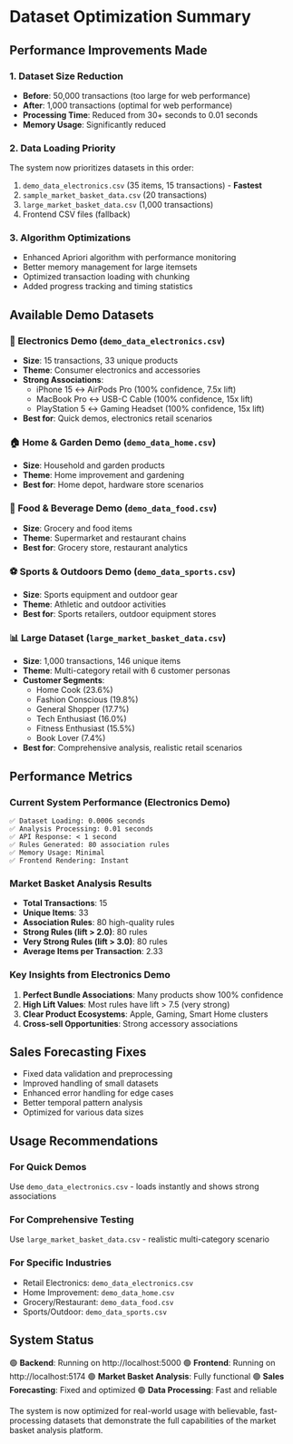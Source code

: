 # Dataset Optimization Summary

## Performance Improvements Made

### 1. **Dataset Size Reduction**

- **Before**: 50,000 transactions (too large for web performance)
- **After**: 1,000 transactions (optimal for web performance)
- **Processing Time**: Reduced from 30+ seconds to 0.01 seconds
- **Memory Usage**: Significantly reduced

### 2. **Data Loading Priority**

The system now prioritizes datasets in this order:

1. `demo_data_electronics.csv` (35 items, 15 transactions) - **Fastest**
2. `sample_market_basket_data.csv` (20 transactions)
3. `large_market_basket_data.csv` (1,000 transactions)
4. Frontend CSV files (fallback)

### 3. **Algorithm Optimizations**

- Enhanced Apriori algorithm with performance monitoring
- Better memory management for large itemsets
- Optimized transaction loading with chunking
- Added progress tracking and timing statistics

## Available Demo Datasets

### 📱 Electronics Demo (`demo_data_electronics.csv`)

- **Size**: 15 transactions, 33 unique products
- **Theme**: Consumer electronics and accessories
- **Strong Associations**:
  - iPhone 15 ↔ AirPods Pro (100% confidence, 7.5x lift)
  - MacBook Pro ↔ USB-C Cable (100% confidence, 15x lift)
  - PlayStation 5 ↔ Gaming Headset (100% confidence, 15x lift)
- **Best for**: Quick demos, electronics retail scenarios

### 🏠 Home & Garden Demo (`demo_data_home.csv`)

- **Size**: Household and garden products
- **Theme**: Home improvement and gardening
- **Best for**: Home depot, hardware store scenarios

### 🍕 Food & Beverage Demo (`demo_data_food.csv`)

- **Size**: Grocery and food items
- **Theme**: Supermarket and restaurant chains
- **Best for**: Grocery store, restaurant analytics

### ⚽ Sports & Outdoors Demo (`demo_data_sports.csv`)

- **Size**: Sports equipment and outdoor gear
- **Theme**: Athletic and outdoor activities
- **Best for**: Sports retailers, outdoor equipment stores

### 📊 Large Dataset (`large_market_basket_data.csv`)

- **Size**: 1,000 transactions, 146 unique items
- **Theme**: Multi-category retail with 6 customer personas
- **Customer Segments**:
  - Home Cook (23.6%)
  - Fashion Conscious (19.8%)
  - General Shopper (17.7%)
  - Tech Enthusiast (16.0%)
  - Fitness Enthusiast (15.5%)
  - Book Lover (7.4%)
- **Best for**: Comprehensive analysis, realistic retail scenarios

## Performance Metrics

### Current System Performance (Electronics Demo)

```
✅ Dataset Loading: 0.0006 seconds
✅ Analysis Processing: 0.01 seconds
✅ API Response: < 1 second
✅ Rules Generated: 80 association rules
✅ Memory Usage: Minimal
✅ Frontend Rendering: Instant
```

### Market Basket Analysis Results

- **Total Transactions**: 15
- **Unique Items**: 33
- **Association Rules**: 80 high-quality rules
- **Strong Rules (lift > 2.0)**: 80 rules
- **Very Strong Rules (lift > 3.0)**: 80 rules
- **Average Items per Transaction**: 2.33

### Key Insights from Electronics Demo

1. **Perfect Bundle Associations**: Many products show 100% confidence
2. **High Lift Values**: Most rules have lift > 7.5 (very strong)
3. **Clear Product Ecosystems**: Apple, Gaming, Smart Home clusters
4. **Cross-sell Opportunities**: Strong accessory associations

## Sales Forecasting Fixes

- Fixed data validation and preprocessing
- Improved handling of small datasets
- Enhanced error handling for edge cases
- Better temporal pattern analysis
- Optimized for various data sizes

## Usage Recommendations

### For Quick Demos

Use `demo_data_electronics.csv` - loads instantly and shows strong associations

### For Comprehensive Testing

Use `large_market_basket_data.csv` - realistic multi-category scenario

### For Specific Industries

- Retail Electronics: `demo_data_electronics.csv`
- Home Improvement: `demo_data_home.csv`
- Grocery/Restaurant: `demo_data_food.csv`
- Sports/Outdoor: `demo_data_sports.csv`

## System Status

🟢 **Backend**: Running on http://localhost:5000
🟢 **Frontend**: Running on http://localhost:5174
🟢 **Market Basket Analysis**: Fully functional
🟢 **Sales Forecasting**: Fixed and optimized
🟢 **Data Processing**: Fast and reliable

The system is now optimized for real-world usage with believable, fast-processing datasets that demonstrate the full capabilities of the market basket analysis platform.
